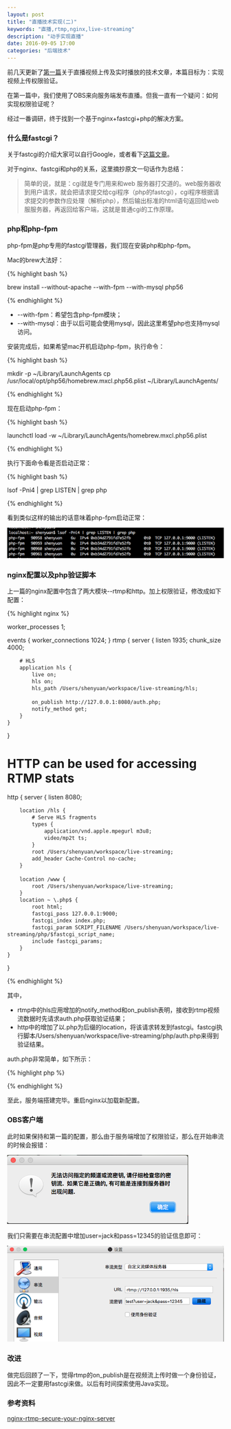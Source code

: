 ```yaml
---
layout: post
title: "直播技术实现(二)"
keywords: "直播,rtmp,nginx,live-streaming"
description: "动手实现直播"
date: 2016-09-05 17:00
categories: "后端技术"
---
```



前几天更新了[第一篇](http://nahai.me/%E5%90%8E%E7%AB%AF%E6%8A%80%E6%9C%AF/2016/09/05/live-streaming.html)关于直播视频上传及实时播放的技术文章，本篇目标为：实现视频上传权限验证。

在第一篇中，我们使用了OBS来向服务端发布直播。但我一直有一个疑问：如何实现权限验证呢？

经过一番调研，终于找到一个基于nginx+fastcgi+php的解决方案。

### 什么是fastcgi？

关于fastcgi的介绍大家可以自行Google，或者看下[这篇文章](https://www.zybuluo.com/phper/note/50231)。

对于nginx、fastcgi和php的关系，这里摘抄原文一句话作为总结：

> 简单的说，就是：cgi就是专门用来和web 服务器打交道的。web服务器收到用户请求，就会把请求提交给cgi程序（php的fastcgi），cgi程序根据请求提交的参数作应处理（解析php），然后输出标准的html语句返回给web服服务器，再返回给客户端，这就是普通cgi的工作原理。

### php和php-fpm

php-fpm是php专用的fastcgi管理器，我们现在安装php和php-fpm。

Mac的brew大法好：

{% highlight bash %}

brew install --without-apache --with-fpm --with-mysql php56

{% endhighlight %}

* --with-fpm：希望包含php-fpm模块；
* --with-mysql：由于以后可能会使用mysql，因此这里希望php也支持mysql访问。

安装完成后，如果希望mac开机启动php-fpm，执行命令：

{% highlight bash %}

mkdir -p ~/Library/LaunchAgents
cp /usr/local/opt/php56/homebrew.mxcl.php56.plist ~/Library/LaunchAgents/

{% endhighlight %}

现在启动php-fpm：

{% highlight bash %}

launchctl load -w ~/Library/LaunchAgents/homebrew.mxcl.php56.plist

{% endhighlight %}

执行下面命令看是否启动正常：

{% highlight bash %}

lsof -Pni4 | grep LISTEN | grep php

{% endhighlight %}

看到类似这样的输出的话意味着php-fpm启动正常：

![php-fpm](/assets/live-streaming-2/php-fpm.png)

### nginx配置以及php验证脚本

上一篇的nginx配置中包含了两大模块--rtmp和http。加上权限验证，修改成如下配置：

{% highlight nginx %}

worker_processes  1;

events {
    worker_connections  1024;
}
rtmp {
    server {
        listen 1935;
        chunk_size 4000;

        # HLS
        application hls {
            live on;
            hls on;
            hls_path /Users/shenyuan/workspace/live-streaming/hls;

            on_publish http://127.0.0.1:8080/auth.php;
            notify_method get;
        }
    }
}

# HTTP can be used for accessing RTMP stats

http {
    server {
        listen  8080;

        location /hls {
            # Serve HLS fragments
            types {
                application/vnd.apple.mpegurl m3u8;
                video/mp2t ts;
            }
            root /Users/shenyuan/workspace/live-streaming;
            add_header Cache-Control no-cache;
        }

        location /www {
            root /Users/shenyuan/workspace/live-streaming;
        }
        location ~ \.php$ {
            root html;
            fastcgi_pass 127.0.0.1:9000;
            fastcgi_index index.php;
            fastcgi_param SCRIPT_FILENAME /Users/shenyuan/workspace/live-streaming/php/$fastcgi_script_name;
            include fastcgi_params;
        }
    }
}

{% endhighlight %}

其中，

* rtmp中的hls应用增加的notify_method和on_publish表明，接收到rtmp视频流数据时先请求auth.php获取验证结果；
* http中的增加了以.php为后缀的location，将该请求转发到fastcgi。fastcgi执行脚本/Users/shenyuan/workspace/live-streaming/php/auth.php来得到验证结果。

auth.php非常简单，如下所示：

{% highlight php %}

<?php
if(empty($_GET['user']) || empty($_GET['pass'])) {
    //no querystrings or wrong syntax
    echo "wrong query input";
    header('HTTP/1.0 404 Not Found');
    exit(1);
} else {
    //querystring exist
    $username = $_GET['user'];
    $password = $_GET['pass'];
}

$saveduser = 'jack' ;
$savedpassword = '12345' ;

//check pass and user string
if (strcmp($password,$savedpassword)==0 &&  strcmp($username,$saveduser)==0 ) {
    echo "Password and Username OK! ";
} else {
    echo "password or username wrong! ";
    header('HTTP/1.0 404 Not Found'); //kein stream
}

?>

{% endhighlight %}

至此，服务端搭建完毕。重启nginx以加载新配置。

### OBS客户端

此时如果保持和第一篇的配置，那么由于服务端增加了权限验证，那么在开始串流的时候会报错：

![obs-fail](/assets/live-streaming-2/obs-fail.png)

我们只需要在串流配置中增加user=jack和pass=12345的验证信息即可：

![obs-fail](/assets/live-streaming-2/obs-config.png)


### 改进

做完后回顾了一下，觉得rtmp的on_publish是在视频流上传时做一个身份验证，因此不一定要用fastcgi来做。以后有时间探索使用Java实现。

### 参考资料

[nginx-rtmp-secure-your-nginx-server](https://helping-squad.com/nginx-rtmp-secure-your-nginx-server/)

